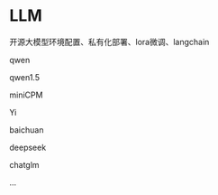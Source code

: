 # LLM
开源大模型环境配置、私有化部署、lora微调、langchain

qwen

qwen1.5

miniCPM

Yi

baichuan

deepseek

chatglm

...
